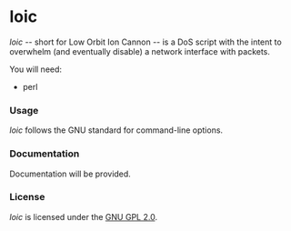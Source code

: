 # loic

_loic_ -- short for Low Orbit Ion Cannon -- is a DoS script with the intent to overwhelm (and eventually disable) a network interface with packets.

You will need:

* perl

### 

### Usage

_loic_ follows the GNU standard for command-line options.

### Documentation

Documentation will be provided.

### License

_loic_ is licensed under the [GNU GPL 2.0][1].

[1]:http://www.gnu.org/licenses/old-licenses/gpl-2.0.txt